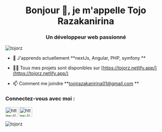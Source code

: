 <h1 align="center">Bonjour 👋, je m'appelle Tojo Razakanirina</h1>
<h3 align="center">Un développeur web passionné</h3>

<p align="left"> <img src="https://komarev.com/ghpvc/?username=tojorz&label=Profile%20views&color=0e75b6&style=flat" alt="tojorz" /> </p>

- 🌱 J'apprends actuellement **nextJs, Angular, PHP, symfony **

- 👨‍💻 Tous mes projets sont disponibles sur [https://tojorz.netlify.app/](https://tojorz.netlify.app/)

- 📫 Comment me joindre **toojrazakanirina01@gmail.com **

<h3 align="left">Connectez-vous avec moi :</h3>
<p align="left">
<a href="https://linkedin.com/in/https://www.linkedin.com/in/tojo-rz/" target="blank"><img align="center" src="https://raw.githubusercontent.com/rahuldkjain/github-profile-readme-generator/master/src/images/icons/Social/linked-in-alt.svg" alt="https://www.linkedin.com/in/tojo-rz/" height="30" width="40" /></a>
<a href="https://fb.com/https://www.facebook.com/tojoo.raz" target="blank"><img align="center" src="https://raw.githubusercontent.com/rahuldkjain/github-profile-readme-generator/master/src/images/icons/Social/facebook.svg" alt="https://www.facebook.com/tojoo.raz" height="30" width="40" /></a>
</p>

<p><img align="center" src="https://github-readme-streak-stats.herokuapp.com/?user=tojorz&" alt="tojorz" /></p>
